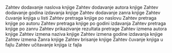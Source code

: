 Zahtev dodavanje naslova knjige
Zahtev dodavanje autora knjige
Zahtev dodavanje godina izdavanja knjige
Zahtev dodavanje zanra knjige
Zahtev čuvanje knjiga u listi
Zahtev pretraga knjige po naslovu
Zahtev pretraga knjige po autoru
Zahtev pretraga knjige po godini izdavanja
Zahtev pretraga knjige po zanru
Zahtev prikazivanje rezultata pretrage
Zahtev izmena autora knjige
Zahtev izmena naziva knjige
Zahtev izmena godine izdavanja knjige
Zahtev izmena Žanra knjige
Zahtev brisanje knjige
Zahtev čuvanje knjiga u fajlu
Zahtev učitavanje knjiga iz fajla